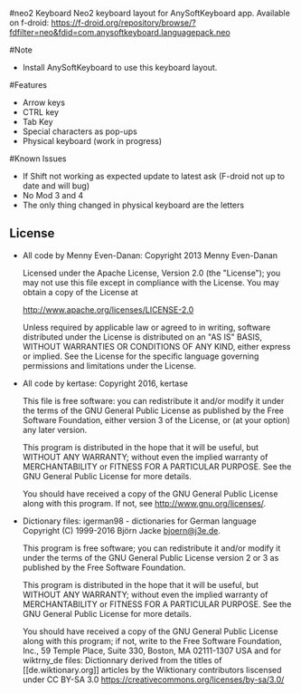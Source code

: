 #neo2 Keyboard
Neo2 keyboard layout for AnySoftKeyboard app.
Available on f-droid:
https://f-droid.org/repository/browse/?fdfilter=neo&fdid=com.anysoftkeyboard.languagepack.neo

#Note
* Install AnySoftKeyboard to use this keyboard layout.

#Features
* Arrow keys
* CTRL key
* Tab Key
* Special characters as pop-ups
* Physical keyboard (work in progress)

#Known Issues
* If Shift not working as expected update to latest ask (F-droid not up to date and will bug)
* No Mod 3 and 4
* The only thing changed in physical keyboard are the letters


License
-------

* All code by  Menny Even-Danan:
    Copyright 2013 Menny Even-Danan
    
    Licensed under the Apache License, Version 2.0 (the "License");
    you may not use this file except in compliance with the License.
    You may obtain a copy of the License at
    
    http://www.apache.org/licenses/LICENSE-2.0
    
    Unless required by applicable law or agreed to in writing, software
    distributed under the License is distributed on an "AS IS" BASIS,
    WITHOUT WARRANTIES OR CONDITIONS OF ANY KIND, either express or implied.
    See the License for the specific language governing permissions and
    limitations under the License.
    
* All code by kertase:
    Copyright 2016, kertase

    This file is free software: you can redistribute it and/or modify
    it under the terms of the GNU General Public License as published by
    the Free Software Foundation, either version 3 of the License, or
    (at your option) any later version.

    This program is distributed in the hope that it will be useful,
    but WITHOUT ANY WARRANTY; without even the implied warranty of
    MERCHANTABILITY or FITNESS FOR A PARTICULAR PURPOSE.  See the
    GNU General Public License for more details.

    You should have received a copy of the GNU General Public License    
    along with this program.  If not, see <http://www.gnu.org/licenses/>.
* Dictionary files:
 igerman98 - dictionaries for German language
 Copyright (C) 1999-2016 Björn Jacke <bjoern@j3e.de>.

    This program is free software; you can redistribute it and/or modify
    it under the terms of the GNU General Public License version 2 or 3 as
    published by the Free Software Foundation.

    This program is distributed in the hope that it will be useful,
    but WITHOUT ANY WARRANTY; without even the implied warranty of
    MERCHANTABILITY or FITNESS FOR A PARTICULAR PURPOSE.  See the
    GNU General Public License for more details.

    You should have received a copy of the GNU General Public License
    along with this program; if not, write to the Free Software
    Foundation, Inc., 59 Temple Place, Suite 330, Boston, MA  02111-1307  USA
and for wiktrny_de files:
     Dictionnary derived from the titles of [[de.wiktionary.org]] articles by the Wiktionary contributors liscensed under CC BY-SA 3.0 https://creativecommons.org/licenses/by-sa/3.0/
